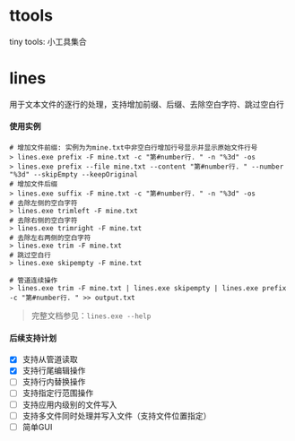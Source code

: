# ttools
tiny tools: 小工具集合

# lines
用于文本文件的逐行的处理，支持增加前缀、后缀、去除空白字符、跳过空白行

#### 使用实例
```shell
# 增加文件前缀: 实例为为mine.txt中非空白行增加行号显示并显示原始文件行号
> lines.exe prefix -F mine.txt -c "第#number行. " -n "%3d" -os
> lines.exe prefix --file mine.txt --content "第#number行. " --number "%3d" --skipEmpty --keepOriginal
# 增加文件后缀
> lines.exe suffix -F mine.txt -c "第#number行. " -n "%3d" -os
# 去除左侧的空白字符
> lines.exe trimleft -F mine.txt
# 去除右侧的空白字符
> lines.exe trimright -F mine.txt
# 去除左右两侧的空白字符
> lines.exe trim -F mine.txt
# 跳过空白行
> lines.exe skipempty -F mine.txt

# 管道连续操作
> lines.exe trim -F mine.txt | lines.exe skipempty | lines.exe prefix -c "第#number行. " >> output.txt
```

> 完整文档参见：```lines.exe --help```

#### 后续支持计划
- [x] 支持从管道读取
- [x] 支持行尾编辑操作
- [ ] 支持行内替换操作
- [ ] 支持指定行范围操作
- [ ] 支持应用内级别的文件写入
- [ ] 支持多文件同时处理并写入文件（支持文件位置指定）
- [ ] 简单GUI